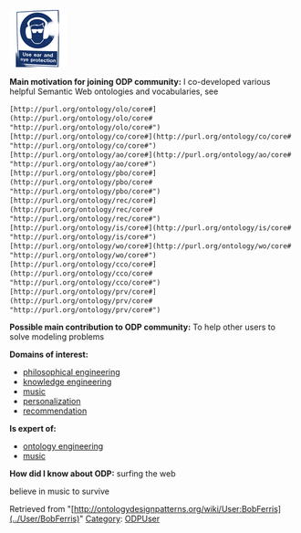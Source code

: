 [![Image:bferris_100x100.png](../images/1/19/Bferris_100x100.png)](../Image/Bferris_100x100.png "Image:bferris_100x100.png")




  





__Main motivation for joining ODP community:__ I co-developed various helpful Semantic Web ontologies and vocabularies, see




```
[http://purl.org/ontology/olo/core#](http://purl.org/ontology/olo/core# "http://purl.org/ontology/olo/core#")
[http://purl.org/ontology/co/core#](http://purl.org/ontology/co/core# "http://purl.org/ontology/co/core#")
[http://purl.org/ontology/ao/core#](http://purl.org/ontology/ao/core# "http://purl.org/ontology/ao/core#")
[http://purl.org/ontology/pbo/core#](http://purl.org/ontology/pbo/core# "http://purl.org/ontology/pbo/core#")
[http://purl.org/ontology/rec/core#](http://purl.org/ontology/rec/core# "http://purl.org/ontology/rec/core#")
[http://purl.org/ontology/is/core#](http://purl.org/ontology/is/core# "http://purl.org/ontology/is/core#")
[http://purl.org/ontology/wo/core#](http://purl.org/ontology/wo/core# "http://purl.org/ontology/wo/core#")
[http://purl.org/ontology/cco/core#](http://purl.org/ontology/cco/core# "http://purl.org/ontology/cco/core#")
[http://purl.org/ontology/prv/core#](http://purl.org/ontology/prv/core# "http://purl.org/ontology/prv/core#")

```

__Possible main contribution to ODP community:__ To help other users to solve modeling problems


__Domains of interest:__



* [philosophical engineering](../Community/Philosophical_engineering "Community:Philosophical engineering")
* [knowledge engineering](../Community/Knowledge_engineering "Community:Knowledge engineering")
* [music](../Community/Music "Community:Music")
* [personalization](../Community/Personalization "Community:Personalization")
* [recommendation](../Community/Recommendation "Community:Recommendation")


__Is expert of:__



* [ontology engineering](../Community/Ontology_engineering "Community:Ontology engineering")
* [music](../Community/Music "Community:Music")


__How did I know about ODP:__ surfing the web




believe in music to survive





Retrieved from "[http://ontologydesignpatterns.org/wiki/User:BobFerris](../User/BobFerris)"
 [Category](http://ontologydesignpatterns.org/wiki/Special:Categories "Special:Categories"): [ODPUser](../Category/ODPUser "Category:ODPUser")